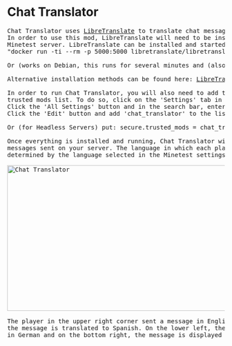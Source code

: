 Chat Translator
===============
<pre>
Chat Translator uses <a href="https://github.com/LibreTranslate/LibreTranslate">LibreTranslate</a> to translate chat messages in Minetest.
In order to use this mod, LibreTranslate will need to be installed and running on your 
Minetest server. LibreTranslate can be installed and started with a single command:
"docker run -ti --rm -p 5000:5000 libretranslate/libretranslate"

Or (works on Debian, this runs for several minutes and (also) installs translation packages): "pipx run libretranslate"

Alternative installation methods can be found here: <a href="https://github.com/LibreTranslate/LibreTranslate/blob/main/README.md#install-and-run">LibreTranslate Installation</a>

In order to run Chat Translator, you will also need to add the mod to your
trusted mods list. To do so, click on the 'Settings' tab in the main menu. 
Click the 'All Settings' button and in the search bar, enter 'trusted'. 
Click the 'Edit' button and add 'chat_translator' to the list.

Or (for Headless Servers) put: secure.trusted_mods = chat_translator (seperate several Mods with (no "") ", " from each other) to Your minetest.conf.

Once everything is installed and running, Chat Translator will attempt to translate all chat 
messages sent on your server. The language in which each player receives messages is 
determined by the language selected in the Minetest settings menu.

<img src="https://i.imgur.com/qlRfMM9.png" alt="Chat Translator" width="600" height="338"></br>
The player in the upper right corner sent a message in English. On the upper left, 
the message is translated to Spanish. On the lower left, the message is received 
in German and on the bottom right, the message is displayed in French.
</pre>
